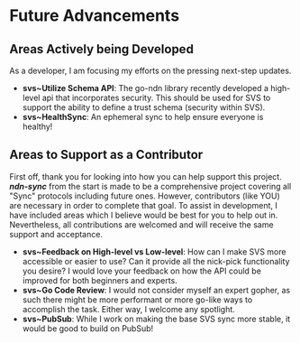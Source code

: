 # Future Advancements

## Areas Actively being Developed

As a developer, I am focusing my efforts on the pressing next-step updates.

- **svs~Utilize Schema API**: The go-ndn library recently developed a high-level api that incorporates security. This should be used for SVS to support the ability to define a trust schema (security within SVS).
- **svs~HealthSync**: An ephemeral sync to help ensure everyone is healthy!

## Areas to Support as a Contributor

First off, thank you for looking into how you can help support this project. ***ndn-sync*** from the start is made to be a comprehensive project covering all "Sync" protocols including future ones. However, contributors (like YOU) are necessary in order to complete that goal. To assist in development, I have included areas which I believe would be best for you to help out in. Nevertheless, all contributions are welcomed and will receive the same support and acceptance.

- **svs~Feedback on High-level vs Low-level**: How can I make SVS more accessible or easier to use? Can it provide all the nick-pick functionality you desire? I would love your feedback on how the API could be improved for both beginners and experts.
- **svs~Go Code Review**: I would not consider myself an expert gopher, as such there might be more performant or more go-like ways to accomplish the task. Either way, I welcome any spotlight.
- **svs~PubSub**: While I work on making the base SVS sync more stable, it would be good to build on PubSub!
